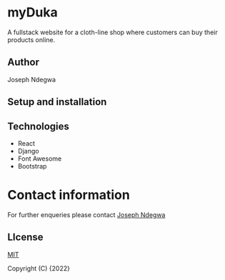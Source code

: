 # myDuka

A fullstack website for a cloth-line shop where customers can buy their products online.

## Author
Joseph Ndegwa

## Setup and installation

## Technologies
* React
* Django
* Font Awesome
* Bootstrap


# Contact information
For further enqueries please contact
 [Joseph Ndegwa](https://github.com/JosephNdegwa)

## LIcense
 [MIT](https://choosealicense.com/licenses/mit/)

 Copyright (C) {2022}